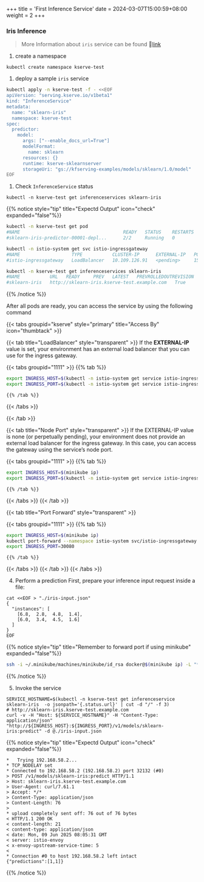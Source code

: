 +++
title = 'First Inference Service'
date = 2024-03-07T15:00:59+08:00
weight = 2
+++

### Iris Inference

> More Information about `iris` service can be found 🔗[link](https://scikit-learn.org/1.4/auto_examples/datasets/plot_iris_dataset.html)

1. create a namespace
```shell
kubectl create namespace kserve-test
```

1.  deploy a sample `iris` service
```bash
kubectl apply -n kserve-test -f - <<EOF
apiVersion: "serving.kserve.io/v1beta1"
kind: "InferenceService"
metadata:
  name: "sklearn-iris"
  namespace: kserve-test
spec:
  predictor:
    model:
      args: ["--enable_docs_url=True"]
      modelFormat:
        name: sklearn
      resources: {}
      runtime: kserve-sklearnserver
      storageUri: "gs://kfserving-examples/models/sklearn/1.0/model"
EOF
```

1. Check `InferenceService` status
```shell
kubectl -n kserve-test get inferenceservices sklearn-iris 
```

{{% notice style="tip" title="Expectd Output" icon="check" expanded="false"%}}

```bash
kubectl -n kserve-test get pod
#NAME                                      READY   STATUS    RESTARTS   AGE
#sklearn-iris-predictor-00001-depl...      2/2     Running   0          25s

kubectl -n istio-system get svc istio-ingressgateway 
#NAME                   TYPE           CLUSTER-IP      EXTERNAL-IP   PORT(S)                                      AGE
#istio-ingressgateway   LoadBalancer   10.109.126.91   <pending>     15021:31427/TCP,80:32132/TCP,443:32239/TCP   28m

kubectl -n kserve-test get inferenceservices sklearn-iris
#NAME           URL   READY     PREV   LATEST   PREVROLLEDOUTREVISION   LATESTREADYREVISION   AGE
#sklearn-iris   http://sklearn-iris.kserve-test.example.com   True       100         sklearn-iris-predictor-00001   12m
```

{{% /notice %}}


After all pods are ready, you can access the service by using the following command

{{< tabs groupid="kserve" style="primary" title="Access By" icon="thumbtack" >}}

{{< tab title="LoadBalancer" style="transparent" >}}
  If the <b>EXTERNAL-IP</b> value is set, your environment has an external load balancer that you can use for the ingress gateway.

  {{< tabs groupid="1111" >}}
    {{% tab %}}
  ```bash
  export INGRESS_HOST=$(kubectl -n istio-system get service istio-ingressgateway -o jsonpath='{.status.loadBalancer.ingress[0].ip}')
  export INGRESS_PORT=$(kubectl -n istio-system get service istio-ingressgateway -o jsonpath='{.spec.ports[?(@.name=="http2")].port}')
  ```
    {{% /tab %}}
  {{< /tabs >}}

{{< /tab >}}

{{< tab title="Node Port" style="transparent" >}}
  If the EXTERNAL-IP value is none (or perpetually pending), your environment does not provide an external load balancer for the ingress gateway. In this case, you can access the gateway using the service’s node port.

  {{< tabs groupid="1111" >}}
    {{% tab %}}
  ```bash
  export INGRESS_HOST=$(minikube ip)
  export INGRESS_PORT=$(kubectl -n istio-system get service istio-ingressgateway -o jsonpath='{.spec.ports[?(@.name=="http2")].nodePort}')
  ```
    {{% /tab %}}
  {{< /tabs >}}
{{< /tab >}}

{{< tab title="Port Forward" style="transparent" >}}

  {{< tabs groupid="1111" >}}
    {{% tab %}}
  ```bash
  export INGRESS_HOST=$(minikube ip)
  kubectl port-forward --namespace istio-system svc/istio-ingressgateway 30080:80
  export INGRESS_PORT=30080
  ```
    {{% /tab %}}
  {{< /tabs >}}
{{< /tab >}}
{{< /tabs >}}



4. Perform a prediction
First, prepare your inference input request inside a file:
```shell
cat <<EOF > "./iris-input.json"
{
  "instances": [
    [6.8,  2.8,  4.8,  1.4],
    [6.0,  3.4,  4.5,  1.6]
  ]
}
EOF

```

{{% notice style="tip" title="Remember to forward port if using minikube" expanded="false"%}}

```bash
ssh -i ~/.minikube/machines/minikube/id_rsa docker@$(minikube ip) -L "*:${INGRESS_PORT}:0.0.0.0:${INGRESS_PORT}" -N -f
```

{{% /notice %}}

5. Invoke the service
```shell
SERVICE_HOSTNAME=$(kubectl -n kserve-test get inferenceservice sklearn-iris  -o jsonpath='{.status.url}' | cut -d "/" -f 3)
# http://sklearn-iris.kserve-test.example.com 
curl -v -H "Host: ${SERVICE_HOSTNAME}" -H "Content-Type: application/json" "http://${INGRESS_HOST}:${INGRESS_PORT}/v1/models/sklearn-iris:predict" -d @./iris-input.json
```

{{% notice style="tip" title="Expectd Output" icon="check" expanded="false"%}}

```plaintext
*   Trying 192.168.58.2...
* TCP_NODELAY set
* Connected to 192.168.58.2 (192.168.58.2) port 32132 (#0)
> POST /v1/models/sklearn-iris:predict HTTP/1.1
> Host: sklearn-iris.kserve-test.example.com
> User-Agent: curl/7.61.1
> Accept: */*
> Content-Type: application/json
> Content-Length: 76
> 
* upload completely sent off: 76 out of 76 bytes
< HTTP/1.1 200 OK
< content-length: 21
< content-type: application/json
< date: Mon, 09 Jun 2025 08:05:31 GMT
< server: istio-envoy
< x-envoy-upstream-service-time: 5
< 
* Connection #0 to host 192.168.58.2 left intact
{"predictions":[1,1]}
```

{{% /notice %}}


